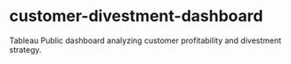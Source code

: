# customer-divestment-dashboard
Tableau Public dashboard analyzing customer profitability and divestment strategy.
